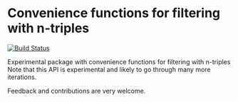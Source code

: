 # Convenience functions for filtering with n-triples

[![Build Status](https://travis-ci.org/flarebyte/ntriples-filter.svg?branch=master)](https://travis-ci.org/flarebyte/ntriples-filter)

Experimental package with convenience functions for filtering with n-triples
Note that this API is experimental and likely to go through many more iterations.

Feedback and contributions are very welcome.
